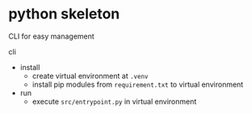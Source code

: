 # python skeleton

CLI for easy management

cli
- install
  * create virtual environment at `.venv`
  * install pip modules from `requirement.txt` to virtual environment  
- run
  * execute `src/entrypoint.py` in virtual environment
